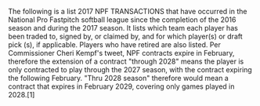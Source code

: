 The following is a list 2017 NPF TRANSACTIONS that have occurred in the National Pro Fastpitch softball league since the completion of the 2016 season and during the 2017 season. It lists which team each player has been traded to, signed by, or claimed by, and for which player(s) or draft pick (s), if applicable. Players who have retired are also listed. Per Commissioner Cheri Kempf's tweet, NPF contracts expire in February, therefore the extension of a contract "through 2028" means the player is only contracted to play through the 2027 season, with the contract expiring the following February. "Thru 2028 season" therefore would mean a contract that expires in February 2029, covering only games played in 2028.[1]
